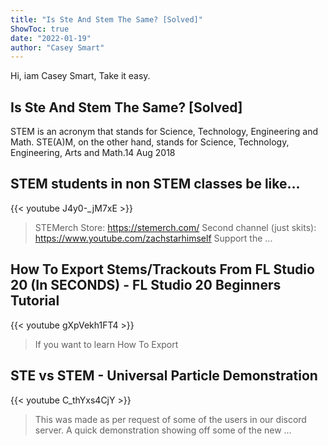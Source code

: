 ```yaml
---
title: "Is Ste And Stem The Same? [Solved]"
ShowToc: true 
date: "2022-01-19"
author: "Casey Smart" 
---
```


Hi, iam Casey Smart, Take it easy.
## Is Ste And Stem The Same? [Solved]
STEM is an acronym that stands for Science, Technology, Engineering and Math. STE(A)M, on the other hand, stands for Science, Technology, Engineering, Arts and Math.14 Aug 2018

## STEM students in non STEM classes be like...
{{< youtube J4y0-_jM7xE >}}
>STEMerch Store: https://stemerch.com/ Second channel (just skits): https://www.youtube.com/zachstarhimself Support the ...

## How To Export Stems/Trackouts From FL Studio 20 (In SECONDS) - FL Studio 20 Beginners Tutorial
{{< youtube gXpVekh1FT4 >}}
>If you want to learn How To Export 

## STE vs STEM - Universal Particle Demonstration
{{< youtube C_thYxs4CjY >}}
>This was made as per request of some of the users in our discord server. A quick demonstration showing off some of the new ...

